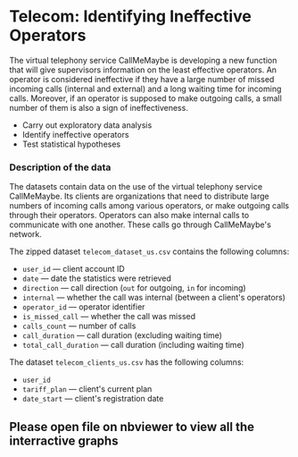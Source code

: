 
# **Telecom: Identifying Ineffective Operators**

The virtual telephony service CallMeMaybe is developing a new function that will give supervisors information on the least effective operators. An operator is considered ineffective if they have a large number of missed incoming calls (internal and external) and a long waiting time for incoming calls. Moreover, if an operator is supposed to make outgoing calls, a small number of them is also a sign of ineffectiveness.

- Carry out exploratory data analysis
- Identify ineffective operators
- Test statistical hypotheses

### Description of the data

The datasets contain data on the use of the virtual telephony service CallMeMaybe. Its clients are organizations that need to distribute large numbers of incoming calls among various operators, or make outgoing calls through their operators. Operators can also make internal calls to communicate with one another. These calls go through CallMeMaybe's network.

The zipped dataset `telecom_dataset_us.csv` contains the following columns:

- `user_id` — client account ID
- `date` — date the statistics were retrieved
- `direction` — call direction (`out` for outgoing, `in` for incoming)
- `internal` — whether the call was internal (between a client's operators)
- `operator_id` — operator identifier
- `is_missed_call` — whether the call was missed
- `calls_count` — number of calls
- `call_duration` — call duration (excluding waiting time)
- `total_call_duration` — call duration (including waiting time)

 

The dataset `telecom_clients_us.csv` has the following columns:

- `user_id`
- `tariff_plan` — client's current plan
- `date_start` — client's registration date

## Please open file on nbviewer to view all the interractive graphs

